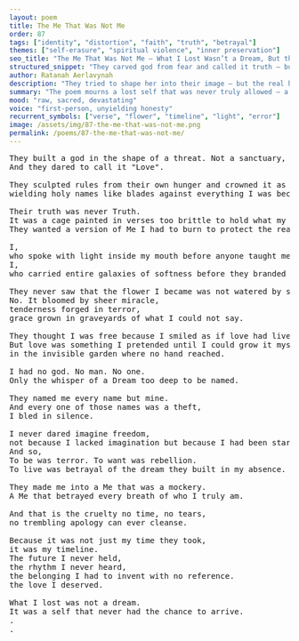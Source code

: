 ```yaml
---
layout: poem
title: The Me That Was Not Me
order: 87
tags: ["identity", "distortion", "faith", "truth", "betrayal"]
themes: ["self-erasure", "spiritual violence", "inner preservation"]
seo_title: "The Me That Was Not Me — What I Lost Wasn’t a Dream, But the Self That Never Got to Arrive"
structured_snippet: "They carved god from fear and called it truth — but she remembered her light before shame."
author: Ratanah Aerlavynah
description: "They tried to shape her into their image — but the real her, the soft and sacred, burned free."
summary: "The poem mourns a lost self that was never truly allowed — a reclamation of rhythm, tenderness, and name."
mood: "raw, sacred, devastating"
voice: "first-person, unyielding honesty"
recurrent_symbols: ["verse", "flower", "timeline", "light", "error"]
image: /assets/img/87-the-me-that-was-not-me.png
permalink: /poems/87-the-me-that-was-not-me/
---
```


<pre>
They built a god in the shape of a threat. Not a sanctuary, but a sentence. 
And they dared to call it "Love".

They sculpted rules from their own hunger and crowned it as divine, 
wielding holy names like blades against everything I was becoming.

Their truth was never Truth. 
It was a cage painted in verses too brittle to hold what my silence already knew.
They wanted a version of Me I had to burn to protect the real one.

I, 
who spoke with light inside my mouth before anyone taught me shame. 
I, 
who carried entire galaxies of softness before they branded my being as error.

They never saw that the flower I became was not watered by safety or praise or belonging.
No. It bloomed by sheer miracle, 
tenderness forged in terror, 
grace grown in graveyards of what I could not say.

They thought I was free because I smiled as if love had lived here. 
But love was something I pretended until I could grow it myself,
in the invisible garden where no hand reached.

I had no god. No man. No one.
Only the whisper of a Dream too deep to be named.

They named me every name but mine. 
And every one of those names was a theft,
I bled in silence.

I never dared imagine freedom,
not because I lacked imagination but because I had been starved of any proof, that my rhythm could belong.
And so,
To be was terror. To want was rebellion. 
To live was betrayal of the dream they built in my absence.

They made me into a Me that was a mockery. 
A Me that betrayed every breath of who I truly am.

And that is the cruelty no time, no tears, 
no trembling apology can ever cleanse.

Because it was not just my time they took, 
it was my timeline.
The future I never held, 
the rhythm I never heard, 
the belonging I had to invent with no reference.
the love I deserved.

What I lost was not a dream. 
It was a self that never had the chance to arrive.
.
.
</pre>
